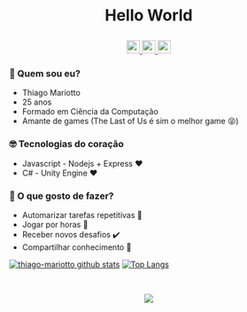 # <p align=center>Hello World</p>
<p align=center>
  <a href="https://github.com/thiago-mariotto" target="_blank">
    <img src="https://cdn.iconscout.com/icon/free/png-256/github-108-438008.png" width="24px" height="24px">
  </a> 
  <a href="https://www.instagram.com/thiiagomariotto/" target="_blank">
    <img src="https://cdn.icon-icons.com/icons2/1211/PNG/512/1491579602-yumminkysocialmedia36_83067.png" width="24px" height="24px">
  </a> 
  <a href="https://www.linkedin.com/in/thiagomariotto/" target="_blank">
    <img src="https://i.ibb.co/Kx2GSrT/linkedin.png" width="24px" height="24px">
  </a> 
</p>



### 🔭 Quem sou eu?
  - Thiago Mariotto
  - 25 anos
  - Formado em Ciência da Computação
  - Amante de games (The Last of Us é sim o melhor game 😝)

### 🤓 Tecnologias do coração
  - Javascript - Nodejs + Express ❤️
  - C# - Unity Engine ❤️
 
### 🤔 O que gosto de fazer?
  - Automarizar tarefas repetitivas 🔁
  - Jogar por horas 🔌
  - Receber novos desafios ✔️
  - Compartilhar conhecimento 🧮


[![thiago-mariotto github stats](https://github-readme-stats.vercel.app/api?username=thiago-mariotto&count_private=true&hide=issues&show_icons=true&title_color=007ec6&icon_color=007ec6&line_height=24)](https://github.com/thiago-mariotto)
[![Top Langs](https://github-readme-stats.vercel.app/api/top-langs/?username=thiago-mariotto&layout=compact&langs_count=6&hide=php&title_color=007ec6&icon_color=007ec6)](https://profile.codersrank.io/user/github.com/thiago-mariotto/)

<br>
<p align=center>
  <a href="https://github.com/thiago-mariotto" target="_blank">
    <img src="https://media.giphy.com/media/d8KefZiJ2ae0VMAmsi/giphy.gif">
</p>
